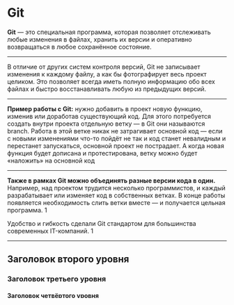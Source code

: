 # Git

**Git**  — это специальная программа, которая позволяет отслеживать любые изменения в файлах, хранить их версии и оперативно возвращаться в любое сохранённое состояние.

***
В отличие от других систем контроля версий, Git не записывает изменения к каждому файлу, а как бы фотографирует весь проект целиком. Это позволяет всегда иметь полную информацию обо всех файлах и быстро восстанавливать любую из предыдущих версий.
***
**Пример работы с Git:** нужно добавить в проект новую функцию, изменив или доработав существующий код. Для этого потребуется создать внутри проекта отдельную ветку — в Git они называются branch. Работа в этой ветке никак не затрагивает основной код — если с новыми изменениями что-то пойдёт не так и код станет невалидным и перестанет запускаться, основной проект не пострадает. А когда новая функция будет дописана и протестирована, ветку можно будет «наложить» на основной код
***
**Также в рамках Git можно объединять разные версии кода в один.** Например, над проектом трудится несколько программистов, и каждый разрабатывает или изменяет код в собственных ветках. В конце работы появляется необходимость слить ветки вместе — и получается цельная программа. 1

Удобство и гибкость сделали Git стандартом для большинства современных IT-компаний. 1
***

## Заголовок второго уровня ##
### Заголовок третьего уровня
#### Заголовок четвёртого уровня #
##### Заголовок пятого уровня ############
###### Заголовок шестого уровня




*Текст курсивом*

_Текст курсивом_
__Жирный текст__

***Текст жирным курсивом***

___Текст жирным курсивом___

***
---
___
*	*  **

